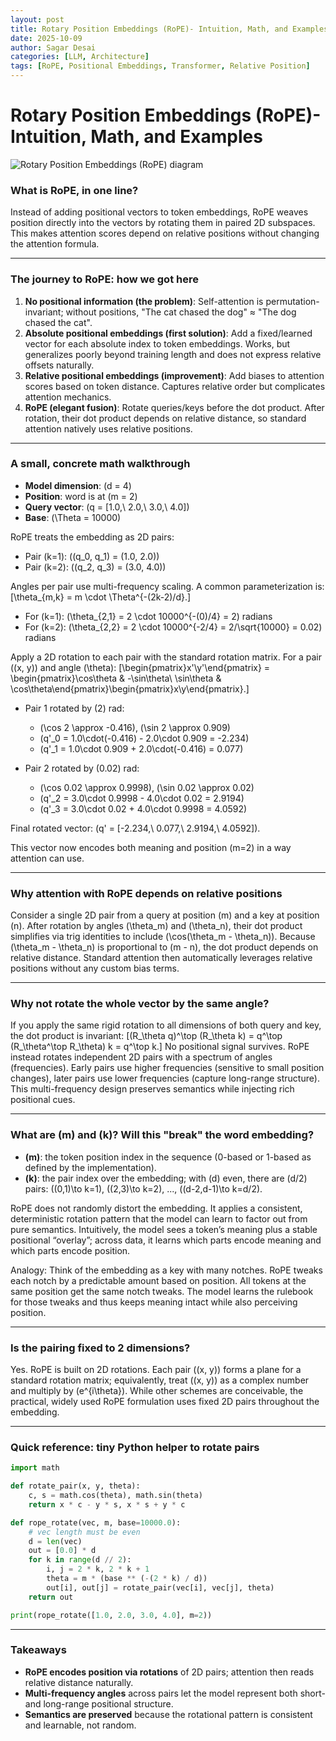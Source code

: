 ```yaml
---
layout: post
title: Rotary Position Embeddings (RoPE)- Intuition, Math, and Examples
date: 2025-10-09
author: Sagar Desai
categories: [LLM, Architecture]
tags: [RoPE, Positional Embeddings, Transformer, Relative Position]
---
```

# Rotary Position Embeddings (RoPE)- Intuition, Math, and Examples

<img alt="Rotary Position Embeddings (RoPE) diagram" src="{{ '/assets_files/blogs/2025-10-09-rope/RotaryPositionEncodingRoPE.png' | relative_url }}" style="max-width:100%; height:auto;" />

### What is RoPE, in one line?

Instead of adding positional vectors to token embeddings, RoPE weaves position directly into the vectors by rotating them in paired 2D subspaces. This makes attention scores depend on relative positions without changing the attention formula.

---

### The journey to RoPE: how we got here

1. **No positional information (the problem)**: Self-attention is permutation-invariant; without positions, "The cat chased the dog" ≈ "The dog chased the cat".
2. **Absolute positional embeddings (first solution)**: Add a fixed/learned vector for each absolute index to token embeddings. Works, but generalizes poorly beyond training length and does not express relative offsets naturally.
3. **Relative positional embeddings (improvement)**: Add biases to attention scores based on token distance. Captures relative order but complicates attention mechanics.
4. **RoPE (elegant fusion)**: Rotate queries/keys before the dot product. After rotation, their dot product depends on relative distance, so standard attention natively uses relative positions.

---

### A small, concrete math walkthrough

- **Model dimension**: \(d = 4\)
- **Position**: word is at \(m = 2\)
- **Query vector**: \(q = [1.0,\ 2.0,\ 3.0,\ 4.0]\)
- **Base**: \(\Theta = 10000\)

RoPE treats the embedding as 2D pairs:
- Pair \(k=1\): \((q_0, q_1) = (1.0, 2.0)\)
- Pair \(k=2\): \((q_2, q_3) = (3.0, 4.0)\)

Angles per pair use multi-frequency scaling. A common parameterization is:
\[\theta_{m,k} = m \cdot \Theta^{-(2k-2)/d}.\]

- For \(k=1\): \(\theta_{2,1} = 2 \cdot 10000^{-(0)/4} = 2\) radians
- For \(k=2\): \(\theta_{2,2} = 2 \cdot 10000^{-2/4} = 2/\sqrt{10000} = 0.02\) radians

Apply a 2D rotation to each pair with the standard rotation matrix. For a pair \((x, y)\) and angle \(\theta\):
\[\begin{pmatrix}x'\\y'\end{pmatrix} = \begin{pmatrix}\cos\theta & -\sin\theta\\ \sin\theta & \cos\theta\end{pmatrix}\begin{pmatrix}x\\y\end{pmatrix}.\]

- Pair 1 rotated by \(2\) rad:
  - \(\cos 2 \approx -0.416\), \(\sin 2 \approx 0.909\)
  - \(q'_0 = 1.0\cdot(-0.416) - 2.0\cdot 0.909 = -2.234\)
  - \(q'_1 = 1.0\cdot 0.909 + 2.0\cdot(-0.416) = 0.077\)

- Pair 2 rotated by \(0.02\) rad:
  - \(\cos 0.02 \approx 0.9998\), \(\sin 0.02 \approx 0.02\)
  - \(q'_2 = 3.0\cdot 0.9998 - 4.0\cdot 0.02 = 2.9194\)
  - \(q'_3 = 3.0\cdot 0.02 + 4.0\cdot 0.9998 = 4.0592\)

Final rotated vector: \(q' = [-2.234,\ 0.077,\ 2.9194,\ 4.0592]\).

This vector now encodes both meaning and position \(m=2\) in a way attention can use.

---

### Why attention with RoPE depends on relative positions

Consider a single 2D pair from a query at position \(m\) and a key at position \(n\). After rotation by angles \(\theta_m\) and \(\theta_n\), their dot product simplifies via trig identities to include \(\cos(\theta_m - \theta_n)\). Because \(\theta_m - \theta_n\) is proportional to \(m - n\), the dot product depends on relative distance. Standard attention then automatically leverages relative positions without any custom bias terms.

---

### Why not rotate the whole vector by the same angle?

If you apply the same rigid rotation to all dimensions of both query and key, the dot product is invariant:
\[(R_\theta q)^\top (R_\theta k) = q^\top (R_\theta^\top R_\theta) k = q^\top k.\]
No positional signal survives. RoPE instead rotates independent 2D pairs with a spectrum of angles (frequencies). Early pairs use higher frequencies (sensitive to small position changes), later pairs use lower frequencies (capture long-range structure). This multi-frequency design preserves semantics while injecting rich positional cues.

---

### What are \(m\) and \(k\)? Will this "break" the word embedding?

- **\(m\)**: the token position index in the sequence (0-based or 1-based as defined by the implementation).
- **\(k\)**: the pair index over the embedding; with \(d\) even, there are \(d/2\) pairs: \((0,1)\to k=1\), \((2,3)\to k=2\), ..., \((d-2,d-1)\to k=d/2\).

RoPE does not randomly distort the embedding. It applies a consistent, deterministic rotation pattern that the model can learn to factor out from pure semantics. Intuitively, the model sees a token’s meaning plus a stable positional “overlay”; across data, it learns which parts encode meaning and which parts encode position.

Analogy: Think of the embedding as a key with many notches. RoPE tweaks each notch by a predictable amount based on position. All tokens at the same position get the same notch tweaks. The model learns the rulebook for those tweaks and thus keeps meaning intact while also perceiving position.

---

### Is the pairing fixed to 2 dimensions?

Yes. RoPE is built on 2D rotations. Each pair \((x, y)\) forms a plane for a standard rotation matrix; equivalently, treat \((x, y)\) as a complex number and multiply by \(e^{i\theta}\). While other schemes are conceivable, the practical, widely used RoPE formulation uses fixed 2D pairs throughout the embedding.

---

### Quick reference: tiny Python helper to rotate pairs

```python
import math

def rotate_pair(x, y, theta):
    c, s = math.cos(theta), math.sin(theta)
    return x * c - y * s, x * s + y * c

def rope_rotate(vec, m, base=10000.0):
    # vec length must be even
    d = len(vec)
    out = [0.0] * d
    for k in range(d // 2):
        i, j = 2 * k, 2 * k + 1
        theta = m * (base ** (-(2 * k) / d))
        out[i], out[j] = rotate_pair(vec[i], vec[j], theta)
    return out

print(rope_rotate([1.0, 2.0, 3.0, 4.0], m=2))
```

---

### Takeaways

- **RoPE encodes position via rotations** of 2D pairs; attention then reads relative distance naturally.
- **Multi-frequency angles** across pairs let the model represent both short- and long-range positional structure.
- **Semantics are preserved** because the rotational pattern is consistent and learnable, not random.



